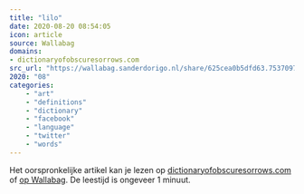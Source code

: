 ```yaml
---
title: "lilo"
date: 2020-08-20 08:54:05
icon: article
source: Wallabag
domains:
- dictionaryofobscuresorrows.com
src_url: "https://wallabag.sanderdorigo.nl/share/625cea0b5dfd63.75370970"
2020: "08"
categories:
    - "art"
    - "definitions"
    - "dictionary"
    - "facebook"
    - "language"
    - "twitter"
    - "words"
---
```

Het oorspronkelijke artikel kan je lezen op [dictionaryofobscuresorrows.com](https://www.dictionaryofobscuresorrows.com/post/187649554940/lilo) of [op Wallabag](https://wallabag.sanderdorigo.nl/share/625cea0b5dfd63.75370970). De leestijd is ongeveer 1 minuut.